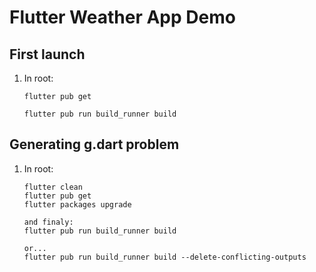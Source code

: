 # Flutter Weather App Demo

## First launch
1. In root:
   ```
   flutter pub get
   
   flutter pub run build_runner build
   ```

## Generating g.dart problem
1. In root:
   ```
   flutter clean
   flutter pub get
   flutter packages upgrade
   
   and finaly:
   flutter pub run build_runner build

   or...
   flutter pub run build_runner build --delete-conflicting-outputs
   ```
